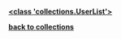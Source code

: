 [**<class 'collections.UserList'>**](/modules/collections/UserList/)

[**back to collections**](/modules/collections/)